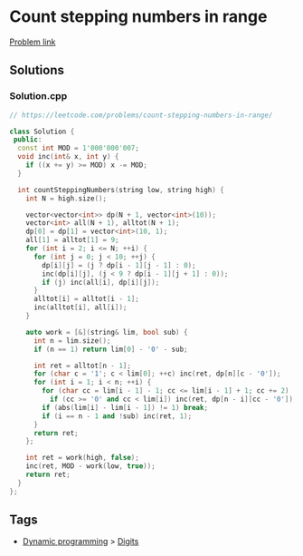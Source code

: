# Count stepping numbers in range

[Problem link](https://leetcode.com/problems/count-stepping-numbers-in-range/)

## Solutions


### Solution.cpp
```cpp
// https://leetcode.com/problems/count-stepping-numbers-in-range/

class Solution {
 public:
  const int MOD = 1'000'000'007;
  void inc(int& x, int y) {
    if ((x += y) >= MOD) x -= MOD;
  }

  int countSteppingNumbers(string low, string high) {
    int N = high.size();

    vector<vector<int>> dp(N + 1, vector<int>(10));
    vector<int> all(N + 1), alltot(N + 1);
    dp[0] = dp[1] = vector<int>(10, 1);
    all[1] = alltot[1] = 9;
    for (int i = 2; i <= N; ++i) {
      for (int j = 0; j < 10; ++j) {
        dp[i][j] = (j ? dp[i - 1][j - 1] : 0);
        inc(dp[i][j], (j < 9 ? dp[i - 1][j + 1] : 0));
        if (j) inc(all[i], dp[i][j]);
      }
      alltot[i] = alltot[i - 1];
      inc(alltot[i], all[i]);
    }

    auto work = [&](string& lim, bool sub) {
      int n = lim.size();
      if (n == 1) return lim[0] - '0' - sub;

      int ret = alltot[n - 1];
      for (char c = '1'; c < lim[0]; ++c) inc(ret, dp[n][c - '0']);
      for (int i = 1; i < n; ++i) {
        for (char cc = lim[i - 1] - 1; cc <= lim[i - 1] + 1; cc += 2)
          if (cc >= '0' and cc < lim[i]) inc(ret, dp[n - i][cc - '0']);
        if (abs(lim[i] - lim[i - 1]) != 1) break;
        if (i == n - 1 and !sub) inc(ret, 1);
      }
      return ret;
    };

    int ret = work(high, false);
    inc(ret, MOD - work(low, true));
    return ret;
  }
};
```
## Tags

* [Dynamic programming](/Collections/dynamic-programming.md#dynamic-programming) > [Digits](/Collections/dynamic-programming.md#digits)
